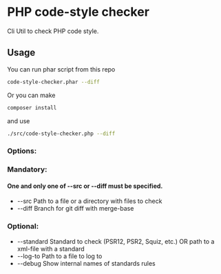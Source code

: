 # PHP code-style checker

Cli Util to check PHP code style.

## Usage 

You can run phar script from this repo 

```bash
code-style-checker.phar --diff 
````

Or you can make

```bash
composer install
```

and use

```bash
./src/code-style-checker.php --diff
```

### Options:

### Mandatory: 

#### One and only one of --src or --diff must be specified.

- --src                 Path to a file or a directory with files to check
- --diff                Branch for git diff with merge-base

### Optional:

- --standard            Standard to check (PSR12, PSR2, Squiz, etc.) OR path to a xml-file with a standard
- --log-to              Path to a file to log to
- --debug               Show internal names of standards rules
